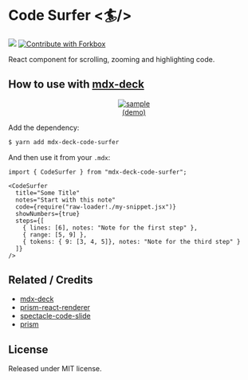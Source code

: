 # Code Surfer <🏄/>

![](https://flat.badgen.net/npm/v/code-surfer)
[![Contribute with Forkbox](<https://flat.badgen.net/badge/PRs/ForkBox%20(experimental)/222>)](https://forkbox.co/f/pomber/code-surfer)

React component for scrolling, zooming and highlighting code.

## How to use with [mdx-deck](https://github.com/jxnblk/mdx-deck)

<div align="center">
<a href="https://mdx-deck-code-surfer.netlify.com/">
<img alt="sample" src="https://raw.githubusercontent.com/pomber/code-surfer/master/other/sample.gif" />
</a>
<div><a href="https://mdx-deck-code-surfer.netlify.com/">(demo)</a></div>
</div>

Add the dependency:

```bash
$ yarn add mdx-deck-code-surfer
```

And then use it from your `.mdx`:

```mdx
import { CodeSurfer } from "mdx-deck-code-surfer";

<CodeSurfer
  title="Some Title"
  notes="Start with this note"
  code={require("raw-loader!./my-snippet.jsx")}
  showNumbers={true}
  steps={[
    { lines: [6], notes: "Note for the first step" },
    { range: [5, 9] },
    { tokens: { 9: [3, 4, 5]}, notes: "Note for the third step" }
  ]}
/>
```

## Related / Credits

- [mdx-deck](https://github.com/jxnblk/mdx-deck)
- [prism-react-renderer](https://github.com/FormidableLabs/prism-react-renderer)
- [spectacle-code-slide](https://github.com/jamiebuilds/spectacle-code-slide)
- [prism](https://github.com/PrismJS/prism)

## License

Released under MIT license.

